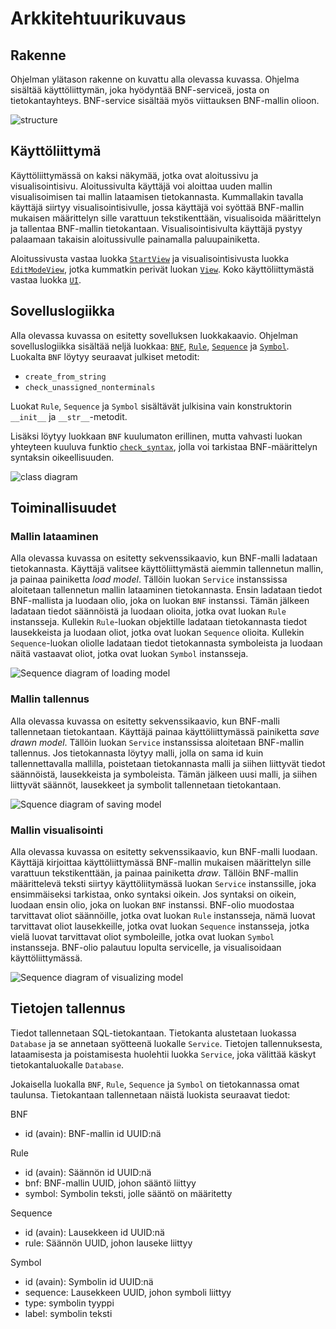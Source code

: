 # Arkkitehtuurikuvaus

## Rakenne

Ohjelman ylätason rakenne on kuvattu alla olevassa kuvassa. Ohjelma sisältää käyttöliittymän, joka hyödyntää BNF-serviceä, josta on tietokantayhteys. BNF-service sisältää myös viittauksen BNF-mallin olioon.

![structure](./imgs/structure.png)

## Käyttöliittymä

Käyttöliittymässä on kaksi näkymää, jotka ovat aloitussivu ja visualisointisivu. Aloitussivulta käyttäjä voi aloittaa uuden mallin visualisoimisen tai mallin lataamisen tietokannasta. Kummallakin tavalla käyttäjä siirtyy visualisointisivulle, jossa käyttäjä voi syöttää BNF-mallin mukaisen määrittelyn sille varattuun tekstikenttään, visualisoida määrittelyn ja tallentaa BNF-mallin tietokantaan. Visualisointisivulta käyttäjä pystyy palaamaan takaisin aloitussivulle painamalla paluupainiketta.

Aloitussivusta vastaa luokka [`StartView`](../src/ui/view.py#L11) ja visualisointisivusta luokka [`EditModeView`](../src/ui/view.py#L53), jotka kummatkin perivät luokan [`View`](../src/ui/view.py#L3). Koko käyttöliittymästä vastaa luokka [`UI`](../src/ui/ui.py#L4).

## Sovelluslogiikka

Alla olevassa kuvassa on esitetty sovelluksen luokkakaavio. Ohjelman sovelluslogiikka sisältää neljä luokkaa: [`BNF`](../src/entities/bnf.py#L32), [`Rule`](../src/entities/rule.py#L4), [`Sequence`](../src/entities/sequence.py#L4) ja [`Symbol`](../src/entities/symbol.py#L3). Luokalta `BNF` löytyy seuraavat julkiset metodit:
* `create_from_string`
* `check_unassigned_nonterminals`

Luokat `Rule`, `Sequence` ja `Symbol` sisältävät julkisina vain konstruktorin `__init__` ja `__str__`-metodit.

Lisäksi löytyy luokkaan `BNF` kuulumaton erillinen, mutta vahvasti luokan yhteyteen kuuluva funktio [`check_syntax`](../src/entities/bnf.py#L5), jolla voi tarkistaa BNF-määrittelyn syntaksin oikeellisuuden.

![class diagram](./imgs/class_diagram.png)

## Toiminallisuudet

### Mallin lataaminen

Alla olevassa kuvassa on esitetty sekvenssikaavio, kun BNF-malli ladataan tietokannasta. Käyttäjä valitsee käyttöliittymästä aiemmin tallennetun mallin, ja painaa painiketta *load model*. Tällöin luokan `Service` instanssissa aloitetaan tallennetun mallin lataaminen tietokannasta. Ensin ladataan tiedot BNF-mallista ja luodaan olio, joka on luokan `BNF` instanssi. Tämän jälkeen ladataan tiedot säännöistä ja luodaan olioita, jotka ovat luokan `Rule` instansseja. Kullekin `Rule`-luokan objektille ladataan tietokannasta tiedot lausekkeista ja luodaan oliot, jotka ovat luokan `Sequence` olioita. Kullekin `Sequence`-luokan oliolle ladataan tiedot tietokannasta symboleista ja luodaan näitä vastaavat oliot, jotka ovat luokan `Symbol` instansseja.

![Sequence diagram of loading model](./imgs/loading_model.png)

### Mallin tallennus

Alla olevassa kuvassa on esitetty sekvenssikaavio, kun BNF-malli tallennetaan tietokantaan. Käyttäjä painaa käyttöliittymässä painiketta *save drawn model*. Tällöin luokan `Service` instanssissa aloitetaan BNF-mallin tallennus. Jos tietokannasta löytyy malli, jolla on sama id kuin tallennettavalla mallilla, poistetaan tietokannasta malli ja siihen liittyvät tiedot säännöistä, lausekkeista ja symboleista. Tämän jälkeen uusi malli, ja siihen liittyvät säännöt, lausekkeet ja symbolit tallennetaan tietokantaan.

![Squence diagram of saving model](./imgs/saving_model.png)

### Mallin visualisointi

Alla olevassa kuvassa on esitetty sekvenssikaavio, kun BNF-malli luodaan. Käyttäjä kirjoittaa käyttöliittymässä BNF-mallin mukaisen määrittelyn sille varattuun tekstikenttään, ja painaa painiketta *draw*. Tällöin BNF-mallin määrittelevä teksti siirtyy käyttöliitymässä luokan `Service` instanssille, joka ensimmäiseksi tarkistaa, onko syntaksi oikein. Jos syntaksi on oikein, luodaan ensin olio, joka on luokan `BNF` instanssi. BNF-olio muodostaa tarvittavat oliot säännöille, jotka ovat luokan `Rule` instansseja, nämä luovat tarvittavat oliot lausekkeille, jotka ovat luokan `Sequence` instansseja, jotka vielä luovat tarvittavat oliot symboleille, jotka ovat luokan `Symbol` instansseja. BNF-olio palautuu lopulta servicelle, ja visualisoidaan käyttöliittymässä.

![Sequence diagram of visualizing model](./imgs/visualizing_model.png)

## Tietojen tallennus

Tiedot tallennetaan SQL-tietokantaan. Tietokanta alustetaan luokassa `Database` ja se annetaan syötteenä luokalle `Service`. Tietojen tallennuksesta, lataamisesta ja poistamisesta huolehtii luokka `Service`, joka välittää käskyt tietokantaluokalle `Database`.

Jokaisella luokalla `BNF`, `Rule`, `Sequence` ja `Symbol` on tietokannassa omat taulunsa. Tietokantaan tallennetaan näistä luokista seuraavat tiedot:

BNF
* id (avain): BNF-mallin id UUID:nä

Rule
* id (avain): Säännön id UUID:nä
* bnf: BNF-mallin UUID, johon sääntö liittyy
* symbol: Symbolin teksti, jolle sääntö on määritetty

Sequence
* id (avain): Lausekkeen id UUID:nä
* rule: Säännön UUID, johon lauseke liittyy

Symbol
* id (avain): Symbolin id UUID:nä
* sequence: Lausekkeen UUID, johon symboli liittyy
* type: symbolin tyyppi
* label: symbolin teksti
